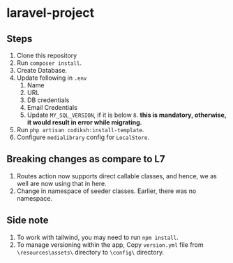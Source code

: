# laravel-project

## Steps
1. Clone this repository 
2. Run `composer install`.
3. Create Database.
4. Update following in `.env`
    1. Name
    2. URL
    3. DB credentials
    4. Email Credentials
    5. Update `MY_SQL_VERSION`, if it is below `8`. **this is mandatory, otherwise, it would result in error while migrating.**
6. Run `php artisan codiksh:install-template`.
7. Configure `medialibrary` config for `LocalStore`.


## Breaking changes as compare to L7
1. Routes action now supports direct callable classes, and hence, we as well are now using that in here.
2. Change in namespace of seeder classes. Earlier, there was no namespace. 

## Side note
1. To work with tailwind, you may need to run `npm install`.
2. To manage versioning within the app, Copy `version.yml` file from `\resources\assets\` directory to `\config\` directory.    


